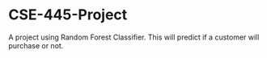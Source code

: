 # CSE-445-Project
A project using Random Forest Classifier. This will predict if a customer will purchase or not.
